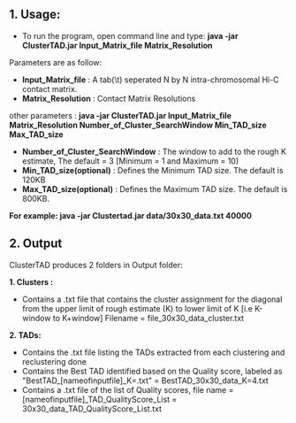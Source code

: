 

**1.	Usage:**
-----------------------------------------------------------

- To run the program, open command line and type: **java -jar ClusterTAD.jar Input_Matrix_file Matrix_Resolution**



Parameters are as follow:
 *  **Input_Matrix_file** :  A tab(\t) seperated N by N intra-chromosomal Hi-C contact matrix.
 *  **Matrix_Resolution** :  Contact Matrix Resolutions
	
other parameters : 
					**java -jar ClusterTAD.jar Input_Matrix_file Matrix_Resolution Number_of_Cluster_SearchWindow Min_TAD_size Max_TAD_size**
	
 *  **Number_of_Cluster_SearchWindow** : The window to add to the rough K estimate, The default = 3 [Minimum = 1 and Maximum = 10)
 *  **Min_TAD_size(optional)**	:  Defines the  Minimum TAD size. The default is 120KB
 *  **Max_TAD_size(optional)** : Defines the  Maximum TAD size. The default is 800KB. 
	
	
	
**For example:  java -jar Clustertad.jar data/30x30_data.txt 40000** 
	
	
**2.	Output**
-----------------------------------------------------------

ClusterTAD produces 2 folders in Output folder:

**1.	Clusters :**
 * 	Contains a .txt file that contains the cluster assignment for the diagonal from the upper limit of rough estimate (K) to lower limit of K [i.e K-window to K+window]
	Filename = file_30x30_data_cluster.txt
	
**2.	TADs:**
 *	Contains the .txt file listing the TADs extracted from each clustering and reclustering done
 *	Contains the Best TAD identified based on the Quality score, labeled as "BestTAD_[nameofinputfile]_K=.txt" = BestTAD_30x30_data_K=4.txt
 *  Contains a .txt file of the list of Quality scores, file name = [nameofinputfile]_TAD_QualityScore_List = 30x30_data_TAD_QualityScore_List.txt